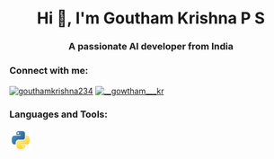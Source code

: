 <h1 align="center">Hi 👋, I'm Goutham Krishna P S</h1>
<h3 align="center">A passionate AI developer from India</h3>

<h3 align="left">Connect with me:</h3>
<p align="left">
<a href="https://linkedin.com/in/gouthamkrishna234" target="blank"><img align="center" src="https://raw.githubusercontent.com/rahuldkjain/github-profile-readme-generator/master/src/images/icons/Social/linked-in-alt.svg" alt="gouthamkrishna234" height="30" width="40" /></a>
<a href="https://instagram.com/__gowtham___kr" target="blank"><img align="center" src="https://raw.githubusercontent.com/rahuldkjain/github-profile-readme-generator/master/src/images/icons/Social/instagram.svg" alt="__gowtham___kr" height="30" width="40" /></a>
</p>

<h3 align="left">Languages and Tools:</h3>
<p align="left"> <a href="https://www.python.org" target="_blank" rel="noreferrer"> <img src="https://raw.githubusercontent.com/devicons/devicon/master/icons/python/python-original.svg" alt="python" width="40" height="40"/> </a> </p>
